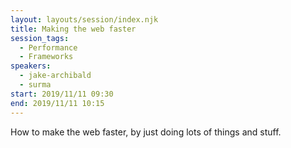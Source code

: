 ```yaml
---
layout: layouts/session/index.njk
title: Making the web faster
session_tags:
  - Performance
  - Frameworks
speakers:
  - jake-archibald
  - surma
start: 2019/11/11 09:30
end: 2019/11/11 10:15
---
```


How to make the web faster, by just doing lots of things and stuff.
